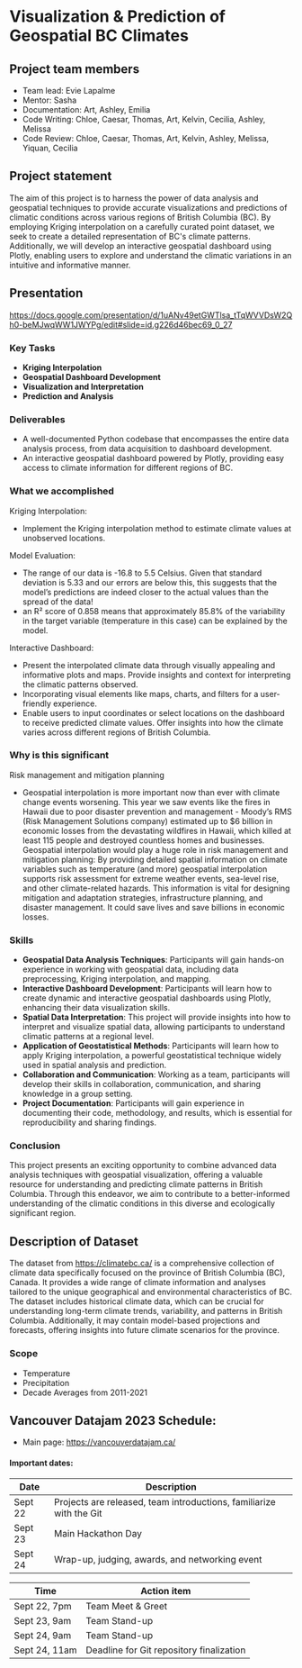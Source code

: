 # Visualization & Prediction of Geospatial BC Climates

## Project team members
- Team lead: Evie Lapalme
- Mentor: Sasha
- Documentation: Art, Ashley, Emilia
- Code Writing: Chloe, Caesar, Thomas, Art, Kelvin, Cecilia, Ashley, Melissa
- Code Review: Chloe, Caesar, Thomas, Art, Kelvin, Ashley, Melissa, Yiquan, Cecilia

## Project statement
The aim of this project is to harness the power of data analysis and geospatial techniques to provide accurate visualizations and predictions of climatic conditions across various regions of British Columbia (BC). By employing Kriging interpolation on a carefully curated point dataset, we seek to create a detailed representation of BC's climate patterns. Additionally, we will develop an interactive geospatial dashboard using Plotly, enabling users to explore and understand the climatic variations in an intuitive and informative manner.

## Presentation
<https://docs.google.com/presentation/d/1uANv49etGWTlsa_tTqWVVDsW2Qh0-beMJwqWW1JWYPg/edit#slide=id.g226d46bec69_0_27>

### Key Tasks
- **Kriging Interpolation**
- **Geospatial Dashboard Development**
- **Visualization and Interpretation**
- **Prediction and Analysis**

### Deliverables
- A well-documented Python codebase that encompasses the entire data analysis process, from data acquisition to dashboard development.
- An interactive geospatial dashboard powered by Plotly, providing easy access to climate information for different regions of BC.

### What we accomplished
Kriging Interpolation:
- Implement the Kriging interpolation method to estimate climate values at unobserved locations.

Model Evaluation:
- The range of our data is -16.8 to 5.5 Celsius. Given that  standard deviation is 5.33 and our errors are below this, this suggests that the model’s predictions are indeed closer to the actual values than the spread of the data!
- an R² score of 0.858 means that approximately 85.8% of the variability in the target variable (temperature in this case) can be explained by the model.

Interactive Dashboard:
- Present the interpolated climate data through visually appealing and informative plots and maps.
Provide insights and context for interpreting the climatic patterns observed.
- Incorporating visual elements like maps, charts, and filters for a user-friendly experience.
- Enable users to input coordinates or select locations on the dashboard to receive predicted climate values.
Offer insights into how the climate varies across different regions of British Columbia.

### Why is this significant
Risk management and mitigation planning
- Geospatial interpolation is more important now than ever with climate change events worsening. This year we saw events like the fires in Hawaii due to poor disaster prevention and management - Moody’s RMS (Risk Management Solutions company) estimated up to $6 billion in economic losses from the devastating wildfires in Hawaii, which killed at least 115 people and destroyed countless homes and businesses. Geospatial interpolation would play a huge role in risk management and mitigation planning: By providing detailed spatial information on climate variables such as temperature (and more) geospatial interpolation supports risk assessment for extreme weather events, sea-level rise, and other climate-related hazards. This information is vital for designing mitigation and adaptation strategies, infrastructure planning, and disaster management. It could save lives and save billions in economic losses. 


### Skills
- **Geospatial Data Analysis Techniques**: Participants will gain hands-on experience in working with geospatial data, including data preprocessing, Kriging interpolation, and mapping.
- **Interactive Dashboard Development**: Participants will learn how to create dynamic and interactive geospatial dashboards using Plotly, enhancing their data visualization skills.
- **Spatial Data Interpretation**: This project will provide insights into how to interpret and visualize spatial data, allowing participants to understand climatic patterns at a regional level.
- **Application of Geostatistical Methods**: Participants will learn how to apply Kriging interpolation, a powerful geostatistical technique widely used in spatial analysis and prediction.
- **Collaboration and Communication**: Working as a team, participants will develop their skills in collaboration, communication, and sharing knowledge in a group setting.
- **Project Documentation**: Participants will gain experience in documenting their code, methodology, and results, which is essential for reproducibility and sharing findings.

### Conclusion
This project presents an exciting opportunity to combine advanced data analysis techniques with geospatial visualization, offering a valuable resource for understanding and predicting climate patterns in British Columbia. Through this endeavor, we aim to contribute to a better-informed understanding of the climatic conditions in this diverse and ecologically significant region.

## Description of Dataset
The dataset from <https://climatebc.ca/> is a comprehensive collection of climate data specifically focused on the province of British Columbia (BC), Canada. It provides a wide range of climate information and analyses tailored to the unique geographical and environmental characteristics of BC. The dataset includes historical climate data, which can be crucial for understanding long-term climate trends, variability, and patterns in British Columbia. Additionally, it may contain model-based projections and forecasts, offering insights into future climate scenarios for the province.

### Scope
- Temperature
- Precipitation
- Decade Averages from 2011-2021

## Vancouver Datajam 2023 Schedule:
- Main page: <https://vancouverdatajam.ca/>

#### Important dates: 

| Date | Description |
| - | - |
| Sept 22 | Projects are released, team introductions, familiarize with the Git |
| Sept 23 | Main Hackathon Day |
| Sept 24 | Wrap-up, judging, awards, and networking event |

|Time| Action item|
| - | - |
| Sept 22, 7pm | Team Meet & Greet |
| Sept 23, 9am | Team Stand-up |
| Sept 24, 9am | Team Stand-up |
| Sept 24, 11am | Deadline for Git repository finalization |
